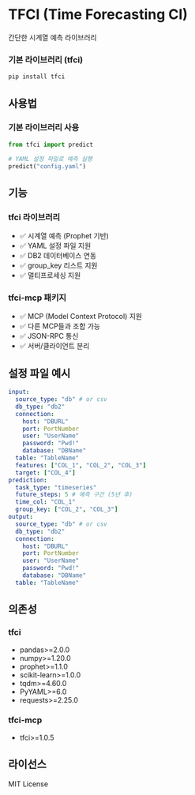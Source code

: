 # TFCI (Time Forecasting CI)

간단한 시계열 예측 라이브러리

### 기본 라이브러리 (tfci)
```bash
pip install tfci
```


## 사용법

### 기본 라이브러리 사용
```python
from tfci import predict

# YAML 설정 파일로 예측 실행
predict("config.yaml")
```


## 기능

### tfci 라이브러리
- ✅ 시계열 예측 (Prophet 기반)
- ✅ YAML 설정 파일 지원
- ✅ DB2 데이터베이스 연동
- ✅ group_key 리스트 지원
- ✅ 멀티프로세싱 지원

### tfci-mcp 패키지
- ✅ MCP (Model Context Protocol) 지원
- ✅ 다른 MCP들과 조합 가능
- ✅ JSON-RPC 통신
- ✅ 서버/클라이언트 분리

## 설정 파일 예시

```yaml
input:
  source_type: "db" # or csv
  db_type: "db2"
  connection:
    host: "DBURL"
    port: PortNumber
    user: "UserName"
    password: "Pwd!"
    database: "DBName"
  table: "TableName"
  features: ["COL_1", "COL_2", "COL_3"]
  target: ["COL_4"]
prediction:
  task_type: "timeseries"
  future_steps: 5 # 예측 구간 (5년 후)
  time_col: "COL_1"
  group_key: ["COL_2", "COL_3"]
output:
  source_type: "db" # or csv
  db_type: "db2"
  connection:
    host: "DBURL"
    port: PortNumber
    user: "UserName"
    password: "Pwd!"
    database: "DBName"
  table: "TableName"
```

## 의존성

### tfci
- pandas>=2.0.0
- numpy>=1.20.0
- prophet>=1.1.0
- scikit-learn>=1.0.0
- tqdm>=4.60.0
- PyYAML>=6.0
- requests>=2.25.0

### tfci-mcp
- tfci>=1.0.5

## 라이선스

MIT License
